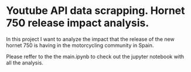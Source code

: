 # Youtube API data scrapping. Hornet 750 release impact analysis.

In this project I want to analyze the impact that the release of the new hornet 750 is having in the motorcycling community in Spain.

Please reffer to the the main.ipynb to check out the jupyter notebook with all the analysis.

